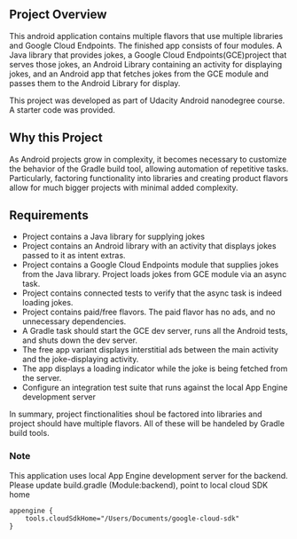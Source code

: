 ## Project Overview

This android application contains multiple flavors that use
multiple libraries and Google Cloud Endpoints. The finished app consists
of four modules. A Java library that provides jokes, a Google Cloud 
Endpoints(GCE)project that serves those jokes, an Android Library 
containing an activity for displaying jokes, and an Android app 
that fetches jokes from the GCE module and passes them to the 
Android Library for display. 

This project was developed as part of Udacity Android nanodegree 
course. A starter code was provided. 

## Why this Project

As Android projects grow in complexity, it becomes necessary to customize the
behavior of the Gradle build tool, allowing automation of repetitive tasks.
Particularly, factoring functionality into libraries and creating product
flavors allow for much bigger projects with minimal added complexity.

## Requirements

* Project contains a Java library for supplying jokes
* Project contains an Android library with an activity that displays jokes passed to it as intent extras.
* Project contains a Google Cloud Endpoints module that supplies jokes from the Java library. Project loads jokes from GCE module via an async task.
* Project contains connected tests to verify that the async task is indeed loading jokes.
* Project contains paid/free flavors. The paid flavor has no ads, and no unnecessary dependencies.
* A Gradle task should start the GCE dev server, runs all the Android tests, and shuts down the dev server.
* The free app variant displays interstitial ads between the main activity and the joke-displaying activity.
* The app displays a loading indicator while the joke is being fetched from the server.
* Configure an integration test suite that runs against the local App Engine development server

In summary, project finctionalities shoul be factored into libraries and project should have
multiple flavors. All of these will be handeled by Gradle build tools.

### Note

This application uses local App Engine development server for the backend. Please update build.gradle (Module:backend), point to local cloud SDK home 
```
appengine {
    tools.cloudSdkHome="/Users/Documents/google-cloud-sdk"
} 
```

